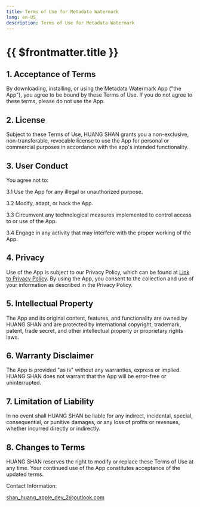 ```yaml
---
title: Terms of Use for Metadata Watermark
lang: en-US
description: Terms of Use for Metadata Watermark
---
```


# {{ $frontmatter.title }}

## 1. Acceptance of Terms

By downloading, installing, or using the Metadata Watermark App ("the App"), you agree to be bound by these Terms of Use. If you do not agree to these terms, please do not use the App.

## 2. License

Subject to these Terms of Use, HUANG SHAN grants you a non-exclusive, non-transferable, revocable license to use the App for personal or commercial purposes in accordance with the app's intended functionality.

## 3. User Conduct

You agree not to:

3.1 Use the App for any illegal or unauthorized purpose.

3.2 Modify, adapt, or hack the App.

3.3 Circumvent any technological measures implemented to control access to or use of the App.

3.4 Engage in any activity that may interfere with the proper working of the App.

## 4. Privacy

Use of the App is subject to our Privacy Policy, which can be found at [Link to Privacy Policy](https://arnosolo.github.io/blog/metadata-watermark-privacy-policy.html). By using the App, you consent to the collection and use of your information as described in the Privacy Policy.

## 5. Intellectual Property

The App and its original content, features, and functionality are owned by HUANG SHAN and are protected by international copyright, trademark, patent, trade secret, and other intellectual property or proprietary rights laws.

## 6. Warranty Disclaimer

The App is provided "as is" without any warranties, express or implied. HUANG SHAN does not warrant that the App will be error-free or uninterrupted.

## 7. Limitation of Liability

In no event shall HUANG SHAN be liable for any indirect, incidental, special, consequential, or punitive damages, or any loss of profits or revenues, whether incurred directly or indirectly.

## 8. Changes to Terms

HUANG SHAN reserves the right to modify or replace these Terms of Use at any time. Your continued use of the App constitutes acceptance of the updated terms.

Contact Information:

shan_huang_apple_dev_2@outlook.com
